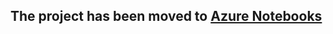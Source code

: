 ## The project has been moved to [Azure Notebooks](https://notebooks.azure.com/stark2/projects/clickstream)
